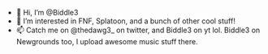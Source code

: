 - 👋 Hi, I’m @Biddle3
- 👀 I’m interested in FNF, Splatoon, and a bunch of other cool stuff!
- 📫 Catch me on @thedawg3_ on twitter, and Biddle3 on yt lol. Biddle3 on Newgrounds too, I upload awesome music stuff there.

<!---
Biddle3/Biddle3 is a ✨ special ✨ repository because its `README.md` (this file) appears on your GitHub profile.
You can click the Preview link to take a look at your changes.
--->
